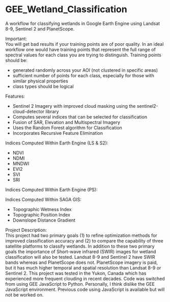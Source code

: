 # GEE_Wetland_Classification
A workflow for classifying wetlands in Google Earth Engine using Landsat 8-9, Sentinel 2 and PlanetScope. 

Important: <br />
You will get bad results if your training points are of poor quality. 
In an ideal workflow one would have training points that represent the full range of spectral values for each class you are trying to distinguish.
Training points should be:
- generated randomly across your AOI (not clustered in specific areas)
- sufficient number of points for each class, especially for those with similar physical properties
- class types should be logical

Features:
- Sentinel 2 Imagery with improved cloud masking using the sentinel2-cloud-detector library
- Computes several indices that can be selected for classification
- Fusion of SAR, Elevation and Multispectral Imagery
- Uses the Random Forest algorithm for Classification
- Incorporates Recursive Feature Elimination

Indices Computed Within Earth Engine (LS & S2):
- NDVI
- NDMI
- MNDWI
- EVI2
- SVI
- SRI

Indices Computed Within Earth Engine (PS):


Indices Computed Within SAGA GIS:
- Topographic Wetness Index
- Topographic Position Index
- Downslope Distance Gradient

Project Description: <br />
This project had two primary goals (1) to refine optimization methods for improved classification accuracy and (2) to compare the capability of three satellite platforms to classify wetlands. In addition to these two primary goals the importance of Short-wave infrared (SWIR) images for wetland classification will also be tested. Landsat 8-9 and Sentinel 2 have SWIR bands whereas and PlanetScope does not. PlanetScope imagery is paid, but it has much higher temporal and spatial resolution than Landsat 8-9 or Sentinel 2. This project was tested in the Yukon, Canada which has experienced more frequent clouding in recent decades. 
Code was switched from using GEE JavaScript to Python. Personally, I think dislike the GEE JavaScript environment. Previous code using JavaScript is available but will not be worked on.

